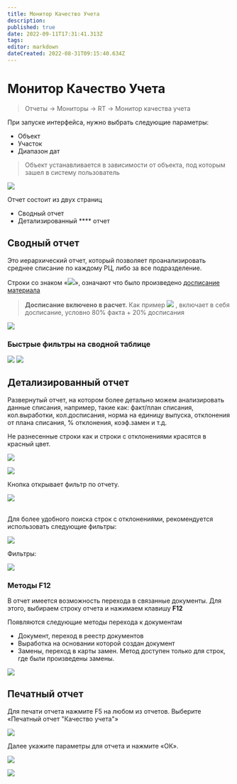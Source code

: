 ```yaml
---
title: Монитор Качество Учета
description: 
published: true
date: 2022-09-11T17:31:41.313Z
tags: 
editor: markdown
dateCreated: 2022-08-31T09:15:40.634Z
---
```


# Монитор Качество Учета


>Отчеты → Мониторы → RT → Монитор качества учета


При запуске интерфейса, нужно выбрать следующие параметры:

* Объект
* Участок
* Диапазон дат

>Объект устанавливается в зависимости от объекта, под которым зашел в систему пользователь


![](<../../../../assets/0 (28)1.png>)

Отчет состоит из двух страниц

* Сводный отчет
* Детализированный **** отчет

## **Сводный отчет**

Это иерархический отчет, который позволяет проанализировать среднее списание по каждому РЦ, либо за все подразделение.

Строки со знаком «![](<../../../../assets/1 (58)1.png>)», означают что было произведено [досписание материала](../../../../uchet/dokumenty-vyrabotki/analiz-spisaniya.md)


>**Досписание включено в расчет.** Как пример ![](<../../../../assets/2 (52)1.png>) , включает в себя досписание, условно 80% факта + 20% досписания

![](<../../../../assets/3 (26)1.png>)

### **Быстрые фильтры на сводной таблице**

![](<../../../../assets/4 (16)1.png>) ![](<../../../../assets/5 (10)1.png>)

## **Детализированный отчет**

Развернутый отчет, на котором более детально можем анализировать данные списания, например, такие как: факт/план списания, кол.выработки, кол.досписания, норма на единицу выпуска, отклонения от плана списания, % отклонения, коэф.замен и т.д.

Не разнесенные строки как и строки с отклонениями красятся в красный цвет.

![](<../../../../assets/6 (2)1.png>)

![](../../../../assets/7c1.png)

Кнопка открывает фильтр по отчету.

![](<../../../../assets/8 (9)1.png>)

\
Для более удобного поиска строк с отклонениями, рекомендуется использовать следующие фильтры:

![](<../../../../assets/9 (10)1.png>)

Фильтры:

![](<../../../../assets/10 (9)1.png>)

### **Методы F12**

В отчет имеется возможность перехода в связанные документы. Для этого, выбираем строку отчета и нажимаем клавишу **F12**

Появляются следующие методы перехода к документам

* Документ, переход в реестр документов
* Выработка на основании которой создан документ
* Замены, переход в карты замен. Метод доступен только для строк, где были произведены замены.

![](<../../../../assets/11 (3)1.png>)

## **Печатный отчет**

Для печати отчета нажмите F5 на любом из отчетов. Выберите «Печатный отчет "Качество учета"»

![](<../../../../assets/12 (3)1.png>)

Далее укажите параметры для отчета и нажмите «ОК».

![](<../../../../assets/13 (7)1.png>)

![](<../../../../assets/14 (6)1.png>)
